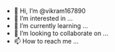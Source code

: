 - 👋 Hi, I’m @vikram167890
- 👀 I’m interested in ...
- 🌱 I’m currently learning ...
- 💞️ I’m looking to collaborate on ...
- 📫 How to reach me ...

<!---
vikram167890/vikram167890 is a ✨ special ✨ repository because its `README.md` (this file) appears on your GitHub profile.
You can click the Preview link to take a look at your changes.
--->

